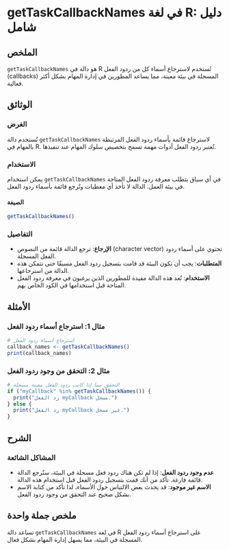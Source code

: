 <!--
Meta Description: # getTaskCallbackNames في لغة R: دليل شامل ## الملخص `getTaskCallbackNames` هو دالة في R تُستخدم لاسترجاع أسماء كل من ردود الفعل (callbacks) المسجلة ف...
Meta Keywords: الفعل, ردود, gettaskcallbacknames, الدالة, أسماء
-->

# getTaskCallbackNames في لغة R: دليل شامل

## الملخص
`getTaskCallbackNames` هو دالة في R تُستخدم لاسترجاع أسماء كل من ردود الفعل (callbacks) المسجلة في بيئة معينة، مما يساعد المطورين في إدارة المهام بشكل أكثر فعالية.

## الوثائق
### الغرض
تُستخدم دالة `getTaskCallbackNames` لاسترجاع قائمة بأسماء ردود الفعل المرتبطة بالمهام في R. تُعتبر ردود الفعل أدوات مهمة تسمح بتخصيص سلوك المهام عند تنفيذها.

### الاستخدام
يمكن استخدام `getTaskCallbackNames` في أي سياق يتطلب معرفة ردود الفعل المتاحة في بيئة العمل. الدالة لا تأخذ أي معطيات وتُرجع قائمة بأسماء ردود الفعل.

#### الصيغة
```R
getTaskCallbackNames()
```

### التفاصيل
- **الإرجاع**: ترجع الدالة قائمة من النصوص (character vector) تحتوي على أسماء ردود الفعل المسجلة.
- **المتطلبات**: يجب أن تكون البيئة قد قامت بتسجيل ردود الفعل مسبقًا حتى تتمكن هذه الدالة من استرجاعها.
- **الاستخدام**: تُعد هذه الدالة مفيدة للمطورين الذين يرغبون في معرفة ردود الفعل المتاحة قبل استخدامها في الكود الخاص بهم.

## الأمثلة
### مثال 1: استرجاع أسماء ردود الفعل
```R
# استرجاع أسماء ردود الفعل
callback_names <- getTaskCallbackNames()
print(callback_names)
```

### مثال 2: التحقق من وجود ردود الفعل
```R
# التحقق مما إذا كانت ردود الفعل معينة مسجلة
if ("myCallback" %in% getTaskCallbackNames()) {
  print("رد الفعل myCallback مسجل.")
} else {
  print("رد الفعل myCallback غير مسجل.")
}
```

## الشرح
### المشاكل الشائعة
- **عدم وجود ردود الفعل**: إذا لم تكن هناك ردود فعل مسجلة في البيئة، ستُرجع الدالة قائمة فارغة. تأكد من أنك قمت بتسجيل ردود الفعل قبل استخدام هذه الدالة.
- **الاسم غير موجود**: قد يحدث بعض الالتباس حول الأسماء، لذا تأكد من كتابة الاسم بشكل صحيح عند التحقق من وجود ردود الفعل.

## ملخص جملة واحدة
تساعد دالة `getTaskCallbackNames` في لغة R على استرجاع أسماء ردود الفعل المسجلة في البيئة، مما يسهل إدارة المهام بشكل فعال.